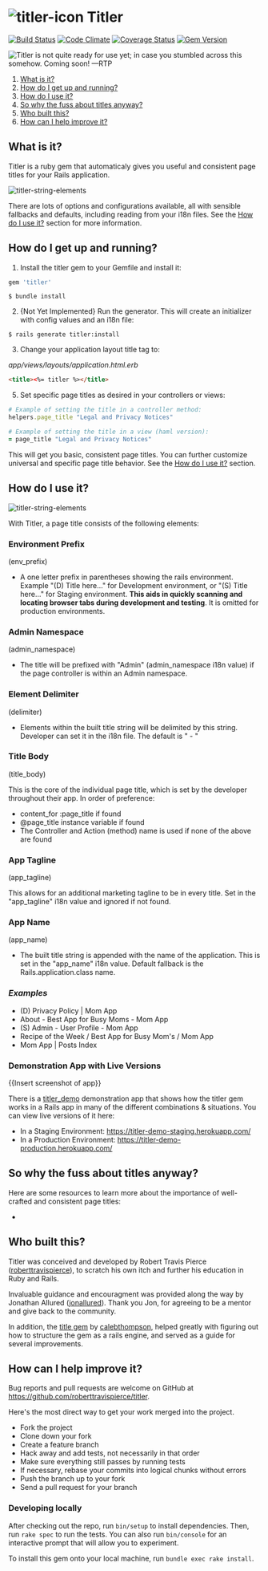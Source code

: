 # ![titler-icon](https://user-images.githubusercontent.com/1078402/27513069-a1b89f32-591e-11e7-8e82-07f991b07b31.png) Titler

[![Build Status](https://travis-ci.org/roberttravispierce/titler.svg?branch=master)](https://travis-ci.org/roberttravispierce/titler)
[![Code Climate](https://codeclimate.com/github/roberttravispierce/titler/badges/gpa.svg)](https://codeclimate.com/github/roberttravispierce/titler)
[![Coverage Status](https://coveralls.io/repos/github/roberttravispierce/titler/badge.svg?branch=master)](https://coveralls.io/github/roberttravispierce/titler?branch=master)
[![Gem Version](https://badge.fury.io/rb/titler.svg)](https://badge.fury.io/rb/titler)

![Titler is not quite ready for use yet; in case you stumbled across this somehow. Coming soon! —RTP](http://messages.hellobits.com/warning.svg?message=Titler%20is%20not%20quite%20ready%20for%20use%20yet%3B%20in%20case%20you%20stumbled%20across%20this%20somehow.%20Coming%20Soon!%20%E2%80%94RTP)

1. [What is it?](#what-is-it?)
2. [How do I get up and running?](#how-do-i-get-up-and-running?)
3. [How do I use it?](#how-do-i-use-it?)
4. [So why the fuss about titles anyway?](#so-why-the-fuss-about-titles-anyway?)
5. [Who built this?](#who-built-this?)
6. [How can I help improve it?](#how-can-i-help-improve-it?)

## What is it?

Titler is a ruby gem that automaticaly gives you useful and consistent page titles for your Rails application.

![titler-string-elements](https://user-images.githubusercontent.com/1078402/27513269-9194340c-5925-11e7-8e7c-726a2d45e041.png)

There are lots of options and configurations available, all with sensible fallbacks and defaults, including reading from your i18n files. See the [How do I use it?](#how-do-i-use-it?) section for more information.

## How do I get up and running?

1. Install the titler gem to your Gemfile and install it:
```ruby
gem 'titler'
```
```console
$ bundle install
```

2. {Not Yet Implemented} Run the generator. This will create an initializer with config values and an i18n file:
```console
$ rails generate titler:install
```

3. Change your application layout title tag to:

  *app/views/layouts/application.html.erb*
  ```html
  <title><%= titler %></title>
  ```

5. Set specific page titles as desired in your controllers or views:
```ruby
# Example of setting the title in a controller method:
helpers.page_title "Legal and Privacy Notices"
```
```ruby
# Example of setting the title in a view (haml version):
= page_title "Legal and Privacy Notices"
```

This will get you basic, consistent page titles. You can further customize universal and specific page title behavior. See the [How do I use it?](#usage) section.

## How do I use it?

![titler-string-elements](https://user-images.githubusercontent.com/1078402/27513269-9194340c-5925-11e7-8e7c-726a2d45e041.png)

With Titler, a page title consists of the following elements:

### Environment Prefix
(env_prefix)
- A one letter prefix in parentheses showing the rails environment. Example "(D) Title here..."  for Development environment, or "(S) Title here..." for Staging environment. **This aids in quickly scanning and locating browser tabs during development and testing**. It is omitted for production environments.

### Admin Namespace
(admin_namespace)
- The title will be prefixed with "Admin" (admin_namespace i18n value) if the page controller is within an Admin namespace.

### Element Delimiter
(delimiter)
- Elements within the built title string will be delimited by this string. Developer can set it in the i18n file. The default is " - "

### Title Body
(title_body)

This is the core of the individual page title, which is set by the developer throughout their app. In order of preference:

- content_for :page_title if found
- @page_title instance variable if found
- The Controller and Action (method) name is used if none of the above are found

### App Tagline
(app_tagline)

This allows for an additional marketing tagline to be in every title. Set in the "app_tagline" i18n value and ignored if not found.

### App Name
(app_name)

- The built title string is appended with the name of the application. This is set in the "app_name" i18n value. Default fallback is the Rails.application.class name.

### _Examples_

- (D) Privacy Policy | Mom App
- About - Best App for Busy Moms - Mom App
- (S) Admin - User Profile - Mom App
- Recipe of the Week / Best App for Busy Mom's / Mom App
- Mom App | Posts Index


### Demonstration App with Live Versions

{{Insert screenshot of app}}

There is a [titler_demo](https://github.com/roberttravispierce/titler_demo) demonstration app that shows how the titler gem works in a Rails app in many of the different combinations & situations. You can view live versions of it here:

- In a Staging Environment: https://titler-demo-staging.herokuapp.com/
- In a Production Environment: https://titler-demo-production.herokuapp.com/

## So why the fuss about titles anyway?

Here are some resources to learn more about the importance of well-crafted and consistent page titles:

-

## Who built this?

Titler was conceived and developed by Robert Travis Pierce ([roberttravispierce](https://github.com/roberttravispierce)), to scratch his own itch and further his education in Ruby and Rails.

Invaluable guidance and encouragment was provided along the way by Jonathan Allured ([jonallured](https://github.com/jonallured)). Thank you Jon, for agreeing to be a mentor and give back to the community.

In addition, the [title gem](https://github.com/calebthompson/title) by [calebthompson](https://github.com/calebthompson), helped greatly with figuring out how to structure the gem as a rails engine, and served as a guide for several improvements.

## How can I help improve it?

Bug reports and pull requests are welcome on GitHub at https://github.com/roberttravispierce/titler.

Here's the most direct way to get your work merged into the project.

- Fork the project
- Clone down your fork
- Create a feature branch
- Hack away and add tests, not necessarily in that order
- Make sure everything still passes by running tests
- If necessary, rebase your commits into logical chunks without errors
- Push the branch up to your fork
- Send a pull request for your branch

### Developing locally

After checking out the repo, run `bin/setup` to install dependencies. Then, run `rake spec` to run the tests. You can also run `bin/console` for an interactive prompt that will allow you to experiment.

To install this gem onto your local machine, run `bundle exec rake install`.
